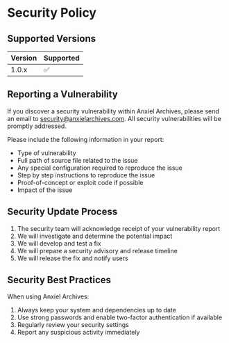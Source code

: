 # Security Policy

## Supported Versions

| Version | Supported          |
| ------- | ------------------ |
| 1.0.x   | :white_check_mark: |

## Reporting a Vulnerability

If you discover a security vulnerability within Anxiel Archives, please send an email to [security@anxielarchives.com](mailto:anxielworld@gmail.com). All security vulnerabilities will be promptly addressed.

Please include the following information in your report:

- Type of vulnerability
- Full path of source file related to the issue
- Any special configuration required to reproduce the issue
- Step by step instructions to reproduce the issue
- Proof-of-concept or exploit code if possible
- Impact of the issue

## Security Update Process

1. The security team will acknowledge receipt of your vulnerability report
2. We will investigate and determine the potential impact
3. We will develop and test a fix
4. We will prepare a security advisory and release timeline
5. We will release the fix and notify users

## Security Best Practices

When using Anxiel Archives:

1. Always keep your system and dependencies up to date
2. Use strong passwords and enable two-factor authentication if available
3. Regularly review your security settings
4. Report any suspicious activity immediately 